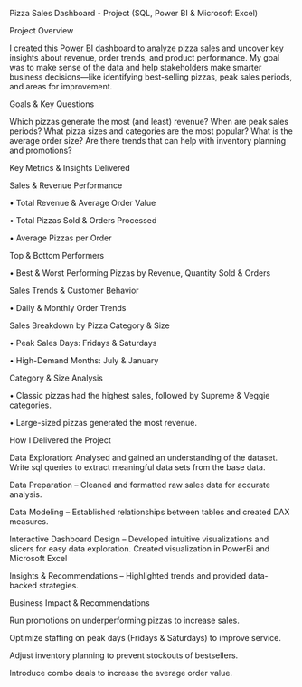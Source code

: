 Pizza Sales Dashboard - Project (SQL, Power BI & Microsoft Excel)


Project Overview


I created this Power BI dashboard to analyze pizza sales and uncover key insights about revenue, order trends, and product performance. My goal was to make sense of the data and help stakeholders make smarter business decisions—like identifying best-selling pizzas, peak sales periods, and areas for improvement.

Goals & Key Questions


Which pizzas generate the most (and least) revenue?
When are peak sales periods?
What pizza sizes and categories are the most popular?
What is the average order size?
Are there trends that can help with inventory planning and promotions?

Key Metrics & Insights Delivered

Sales & Revenue Performance

•	Total Revenue & Average Order Value

• Total Pizzas Sold & Orders Processed

• Average Pizzas per Order


Top & Bottom Performers

•	Best & Worst Performing Pizzas by Revenue, Quantity Sold & Orders


Sales Trends & Customer Behavior

•	Daily & Monthly Order Trends

Sales Breakdown by Pizza Category & Size

• Peak Sales Days: Fridays & Saturdays

• High-Demand Months: July & January

Category & Size Analysis

•	Classic pizzas had the highest sales, followed by Supreme & Veggie categories.

• Large-sized pizzas generated the most revenue.

How I Delivered the Project


Data Exploration: Analysed and gained an understanding of the dataset. Write sql queries to extract meaningful data sets from the base data.

Data Preparation – Cleaned and formatted raw sales data for accurate analysis.

Data Modeling – Established relationships between tables and created DAX measures.

Interactive Dashboard Design – Developed intuitive visualizations and slicers for easy data exploration. Created visualization in PowerBi and Microsoft Excel

Insights & Recommendations – Highlighted trends and provided data-backed strategies.


Business Impact & Recommendations


Run promotions on underperforming pizzas to increase sales.

Optimize staffing on peak days (Fridays & Saturdays) to improve service.

Adjust inventory planning to prevent stockouts of bestsellers.

Introduce combo deals to increase the average order value.


